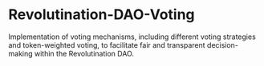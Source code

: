 # Revolutination-DAO-Voting
Implementation of voting mechanisms, including different voting strategies and token-weighted voting, to facilitate fair and transparent decision-making within the Revolutination DAO.
